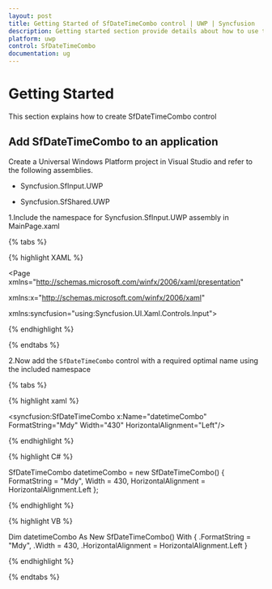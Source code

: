 ```yaml
---
layout: post
title: Getting Started of SfDateTimeCombo control | UWP | Syncfusion
description: Getting started section provide details about how to use the SfDateTimeCombo control in the UWP application.
platform: uwp
control: SfDateTimeCombo
documentation: ug
---
```


# Getting Started

This section explains how to create SfDateTimeCombo control

## Add SfDateTimeCombo to an application

Create a Universal Windows Platform project in Visual Studio and refer to the following assemblies.

* Syncfusion.SfInput.UWP

* Syncfusion.SfShared.UWP

1.Include the namespace for Syncfusion.SfInput.UWP assembly in MainPage.xaml
  
{% tabs %}

{% highlight XAML %}
 
<Page xmlns="http://schemas.microsoft.com/winfx/2006/xaml/presentation"

xmlns:x="http://schemas.microsoft.com/winfx/2006/xaml"

xmlns:syncfusion="using:Syncfusion.UI.Xaml.Controls.Input">

{% endhighlight %}

{% endtabs %}

 2.Now add the `SfDateTimeCombo` control with a required optimal name using the included namespace

{% tabs %}

{% highlight xaml %}
	
 <syncfusion:SfDateTimeCombo x:Name="datetimeCombo" FormatString="Mdy"  Width="430"  HorizontalAlignment="Left"/>
 
{% endhighlight %}

{% highlight C# %}
	
 SfDateTimeCombo datetimeCombo = new SfDateTimeCombo() { FormatString = "Mdy", Width = 430, HorizontalAlignment = HorizontalAlignment.Left };
 
{% endhighlight %}

{% highlight VB %}
	
Dim datetimeCombo As New SfDateTimeCombo() With {
	.FormatString = "Mdy",
	.Width = 430,
	.HorizontalAlignment = HorizontalAlignment.Left
}
 
{% endhighlight %}

{% endtabs %}